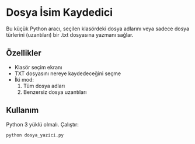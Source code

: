 # Dosya İsim Kaydedici

Bu küçük Python aracı, seçilen klasördeki dosya adlarını veya sadece dosya türlerini (uzantıları) bir .txt dosyasına yazmanı sağlar.

## Özellikler
- Klasör seçim ekranı
- TXT dosyasını nereye kaydedeceğini seçme
- İki mod:
  1. Tüm dosya adları
  2. Benzersiz dosya uzantıları

## Kullanım
Python 3 yüklü olmalı. Çalıştır:
```bash
python dosya_yazici.py
